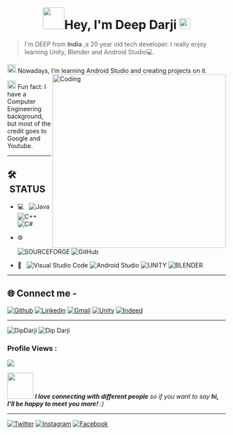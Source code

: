 <h1 align="center"><img src="https://media.giphy.com/media/mGcNjsfWAjY5AEZNw6/giphy.gif" width="50">Hey, I'm Deep Darji <img src="https://raw.githubusercontent.com/aemmadi/aemmadi/master/wave.gif" width="25px" height="25px"></h1>

>I'm *DEEP* from **India** ,a 20 year old tech developer. I really enjoy learning Unity, Blender and Android Studio💻.

<img src="https://media.giphy.com/media/WUlplcMpOCEmTGBtBW/giphy.gif" width="20"> Nowadays, I’m learning Android Studio and creating projects on it.
<img align="right" alt="Coding" width="400" src="https://camo.githubusercontent.com/c1dcb74cc1c1835b1d716f5051499a2814c683c806b15f04b0eba492863703e9/68747470733a2f2f63646e2e6472696262626c652e636f6d2f75736572732f3733303730332f73637265656e73686f74732f363538313234332f6176656e746f2e676966">


<img src="https://media.giphy.com/media/fYSnHlufseco8Fh93Z/giphy.gif" width="20"> Fun fact: I have a Computer Engineering background, but most of the credit goes to Google and Youtube.

___

## 🛠 &nbsp;STATUS

- 💻 &nbsp;
  ![Java](https://img.shields.io/badge/-Java-333333?style=flat&logo=Java&logoColor=007396)
  ![C++](https://img.shields.io/badge/-C++-333333?style=flat&logo=C%2B%2B&logoColor=00599C)
  ![C#](https://img.shields.io/badge/C%23-333333&logo=c#)

- ⚙️ &nbsp;
  ![SOURCEFORGE](https://img.shields.io/badge/-SourceForge-333333?style=flat&logo=sourceforge)
  ![GitHub](https://img.shields.io/badge/-GitHub-333333?style=flat&logo=github)
  
- 🔧 &nbsp;
  ![Visual Studio Code](https://img.shields.io/badge/Visual%20Studio%20Code-blue?style=for-the-badge&logo=visual-studio-code&logoColor=black)
  ![Android Studio](https://img.shields.io/badge/Android_Studio-3DDC84?style=for-the-badge&logo=android-studio&logoColor=white)
  ![UNITY](https://img.shields.io/badge/Unity-white?style=for-the-badge&logo=unity&logoColor=black)
  ![BLENDER](https://img.shields.io/badge/Blender-darkorange?style=for-the-badge&logo=blender&logoColor=black)
___

 ## 🌐 Connect me -

[![Github](https://img.shields.io/badge/-Github-000?&logo=Github&logoColor=white)](https://github.com/dipdarji)
[![Linkedin](https://img.shields.io/badge/-LinkedIn-blue?&logo=Linkedin&logoColor=white)](http://www.linkedin.com/in/dipdarji)
[![Gmail](https://img.shields.io/badge/-Gmail-000?&logo=Gmail&logoColor=red)](mailto:dipdarji@gmail.com)
[![Unity](https://img.shields.io/badge/-Unity-blue?&logo=Unity&logoColor=white)](https://learn.unity.com/u/deepdarji)
[![Indeed](https://img.shields.io/badge/-Indeed-000?&logo=Indeed&logoColor=blue)](https://my.indeed.com/p/deepd-752hgxv)

___

                                                                                                                                                     
 <img align="centre" src="https://github-readme-stats.vercel.app/api?username=dipdarji&show_icons=true&theme=blue-green" alt="DipDarji" />
 
 <img align="centre" src="https://github-readme-streak-stats.herokuapp.com/?user=dipdarji&show_icons=true&theme=blue-green" alt="Dip Darji" />
 
 
 ### Profile Views :<br>
  <img src="https://profile-counter.glitch.me/deep-darji/count.svg" />
 
 <img src="https://media.giphy.com/media/LnQjpWaON8nhr21vNW/giphy.gif" width="60"> <em><b>I love connecting with different people</b> so if you want to say <b>hi, I'll be happy to meet you more!</b> :)</em>

---
[![Twitter](https://img.shields.io/badge/-Twitter-blue?&logo=Twitter&logoColor=wh)](https://twitter.com/dipdarji_)
[![Instagram](https://img.shields.io/badge/-Instagram-blue?&logo=Instagram&logoColor=wh)](https://www.instagram.com/dipdarji_/)
[![Facebook](https://img.shields.io/badge/-Facebook-blue?&logo=Facebook&logoColor=wh)](https://facebook.com/darjidip74)
                                                                                                                                                  
 








